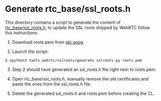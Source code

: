 # Generate rtc_base/ssl_roots.h

This directory contains a script to generate the content of
[rtc_base/ssl_roots.h][ssl-roots-header], to update the SSL roots shipped
by WebRTC follow this instructions:

1. Download roots.pem from [pki.goog][pki-goog].

2. Launch the script:

```
$ vpython3 tools_webrtc/sslroots/generate_sslroots.py roots.pem
```

3. Step 2 should have generated an ssl_roots.h file right next to roots.pem.

4. Open rtc_base/ssl_roots.h, manually remove the old certificates and paste
   the ones from the ssl_roots.h file.

5. Delete the generated ssl_roots.h and roots.pem before creating the CL.

[ssl-roots-header]: https://cs.chromium.org/chromium/src/third_party/webrtc/rtc_base/ssl_roots.h
[pki-goog]: https://www.google.com/url?q=https://pki.google.com/roots.pem

